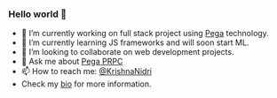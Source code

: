 ### Hello world 👋

- 🔭 I’m currently working on full stack project using [Pega](https://www.pega.com/products/pega-platform) technology.
- 🌱 I’m currently learning JS frameworks and will soon start ML.
- 👯 I’m looking to collaborate on web development projects.
- 💬 Ask me about [Pega PRPC](https://www.pega.com/products/pega-platform)
- 📫 How to reach me: [@KrishnaNidri](https://twitter.com/KrishnaNidri)
- Check my [bio](https://nidri.github.io) for more information.
<!--
**nidri/nidri** is a ✨ _special_ ✨ repository because its `README.md` (this file) appears on your GitHub profile.

Here are some ideas to get you started:

- 🔭 I’m currently working on ...
- 🌱 I’m currently learning ...
- 👯 I’m looking to collaborate on ...
- 🤔 I’m looking for help with ...
- 💬 Ask me about ...
- 📫 How to reach me: ...
- 😄 Pronouns: ...
- ⚡ Fun fact: ...
-->
